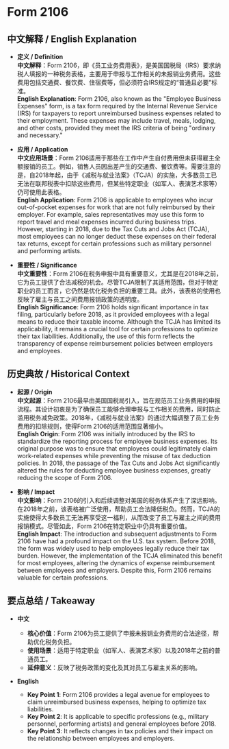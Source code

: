 # Form 2106

## 中文解释 / English Explanation

* **定义 / Definition**  
  **中文解释**：Form 2106，即《员工业务费用表》，是美国国税局（IRS）要求纳税人填报的一种税务表格，主要用于申报与工作相关的未报销业务费用。这些费用包括交通费、餐饮费、住宿费等，但必须符合IRS规定的“普通且必要”标准。  
  **English Explanation**: Form 2106, also known as the "Employee Business Expenses" form, is a tax form required by the Internal Revenue Service (IRS) for taxpayers to report unreimbursed business expenses related to their employment. These expenses may include travel, meals, lodging, and other costs, provided they meet the IRS criteria of being "ordinary and necessary."

* **应用 / Application**  
  **中文应用场景**：Form 2106适用于那些在工作中产生自付费用但未获得雇主全额报销的员工。例如，销售人员因出差产生的交通费、餐饮费等。需要注意的是，自2018年起，由于《减税与就业法案》（TCJA）的实施，大多数员工已无法在联邦税表中扣除这些费用，但某些特定职业（如军人、表演艺术家等）仍可使用此表格。  
  **English Application**: Form 2106 is applicable to employees who incur out-of-pocket expenses for work that are not fully reimbursed by their employer. For example, sales representatives may use this form to report travel and meal expenses incurred during business trips. However, starting in 2018, due to the Tax Cuts and Jobs Act (TCJA), most employees can no longer deduct these expenses on their federal tax returns, except for certain professions such as military personnel and performing artists.

* **重要性 / Significance**  
  **中文重要性**：Form 2106在税务申报中具有重要意义，尤其是在2018年之前，它为员工提供了合法减税的机会。尽管TCJA限制了其适用范围，但对于特定职业的员工而言，它仍然是优化税务负担的重要工具。此外，该表格的使用也反映了雇主与员工之间费用报销政策的透明度。  
  **English Significance**: Form 2106 holds significant importance in tax filing, particularly before 2018, as it provided employees with a legal means to reduce their taxable income. Although the TCJA has limited its applicability, it remains a crucial tool for certain professions to optimize their tax liabilities. Additionally, the use of this form reflects the transparency of expense reimbursement policies between employers and employees.

## 历史典故 / Historical Context

* **起源 / Origin**  
  **中文起源**：Form 2106最早由美国国税局引入，旨在规范员工业务费用的申报流程。其设计初衷是为了确保员工能够合理申报与工作相关的费用，同时防止滥用税务减免政策。2018年，《减税与就业法案》的通过大幅调整了员工业务费用的扣除规则，使得Form 2106的适用范围显著缩小。  
  **English Origin**: Form 2106 was initially introduced by the IRS to standardize the reporting process for employee business expenses. Its original purpose was to ensure that employees could legitimately claim work-related expenses while preventing the misuse of tax deduction policies. In 2018, the passage of the Tax Cuts and Jobs Act significantly altered the rules for deducting employee business expenses, greatly reducing the scope of Form 2106.

* **影响 / Impact**  
  **中文影响**：Form 2106的引入和后续调整对美国的税务体系产生了深远影响。在2018年之前，该表格被广泛使用，帮助员工合法降低税负。然而，TCJA的实施使得大多数员工无法再享受这一福利，从而改变了员工与雇主之间的费用报销模式。尽管如此，Form 2106在特定职业中仍具有重要价值。  
  **English Impact**: The introduction and subsequent adjustments to Form 2106 have had a profound impact on the U.S. tax system. Before 2018, the form was widely used to help employees legally reduce their tax burden. However, the implementation of the TCJA eliminated this benefit for most employees, altering the dynamics of expense reimbursement between employees and employers. Despite this, Form 2106 remains valuable for certain professions.

## 要点总结 / Takeaway

* **中文**  
  - **核心价值**：Form 2106为员工提供了申报未报销业务费用的合法途径，帮助优化税务负担。  
  - **使用场景**：适用于特定职业（如军人、表演艺术家）以及2018年之前的普通员工。  
  - **延伸意义**：反映了税务政策的变化及其对员工与雇主关系的影响。

* **English**  
  - **Key Point 1**: Form 2106 provides a legal avenue for employees to claim unreimbursed business expenses, helping to optimize tax liabilities.  
  - **Key Point 2**: It is applicable to specific professions (e.g., military personnel, performing artists) and general employees before 2018.  
  - **Key Point 3**: It reflects changes in tax policies and their impact on the relationship between employees and employers.
